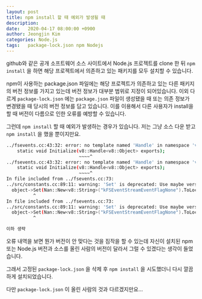 ```yaml
---
layout: post
title: npm install 할 때 예외가 발생될 때
description: 
date:   2020-04-17 08:00:00 +0900
author: Jeongjin Kim
categories: Node.js
tags:	package-lock.json npm Nodejs
---
```


github와 같은 공개 소프트웨어 소스 사이트에서 Node.js 프로젝트를 clone 한 뒤 `npm install` 을 하면
해당 프로젝트에서 의존하고 있는 패키지를 모두 설치할 수 있습니다.

npm이 사용하는 package.json 파일에는 해당 프로젝트가 의존하고 있는 다른 패키지의 버전 정보를 가지고 있는데 버전 정보가 대부분 범위로 지정이 되어있습니다.
이외 다르게 `package-lock.json` 에는 `package.json` 파일이 생성됐을 때 또는 의존 정보가 변경됐을 때 당시의 버전 정보를 담고 있습니다.
이를 이용해서 다른 사용자가 install을 할 때 버전이 다름으로 인한 오류를 예방할 수 있습니다.

그런데 `npm install` 할 때 예외가 발생하는 경우가 있습니다. 저는 그냥 소스 다운 받고 `npm install` 을 했을 뿐이지만요.


```bash
../fsevents.cc:43:32: error: no template named 'Handle' in namespace 'v8'
    static void Initialize(v8::Handle<v8::Object> exports);
                           ~~~~^
../fsevents.cc:43:32: error: no template named 'Handle' in namespace 'v8'
    static void Initialize(v8::Handle<v8::Object> exports);
                           ~~~~^
In file included from ../fsevents.cc:73:
../src/constants.cc:89:11: warning: 'Set' is deprecated: Use maybe version [-Wdeprecated-declarations]
  object->Set(Nan::New<v8::String>("kFSEventStreamEventFlagNone").ToLocalChecked(), Nan::New<v8::Integer>(kFSEventStreamEventFlagNone));
          ^
In file included from ../fsevents.cc:73:
../src/constants.cc:89:11: warning: 'Set' is deprecated: Use maybe version [-Wdeprecated-declarations]
  object->Set(Nan::New<v8::String>("kFSEventStreamEventFlagNone").ToLocalChecked(), Nan::New<v8::Integer>(kFSEventStreamEventFlagNone));
          ^

이하 생략

```

<script async src="https://pagead2.googlesyndication.com/pagead/js/adsbygoogle.js"></script>
<!-- 컨텐츠내 -->
<ins class="adsbygoogle"
     style="display:block"
     data-ad-client="ca-pub-3234744071843247"
     data-ad-slot="1671969273"
     data-ad-format="auto"
     data-full-width-responsive="true"></ins>
<script>
     (adsbygoogle = window.adsbygoogle || []).push({});
</script>


오류 내역을 보면 뭔가 버전이 안 맞다는 것을 짐작을 할 수 있는데 자신이 설치된 npm 또는 Node.js 버전과
소스를 올린 사람의 버전이 달라서 그럴 수 있겠다는 생각이 들었습니다.

그래서 고정된 `package-lock.json` 을 삭제 후 `npm install` 을 시도했더니 다시 깔끔하게 설치되었습니다.

다만 `package-lock.json` 이 올린 사람의 것과 다르겠지만요...
